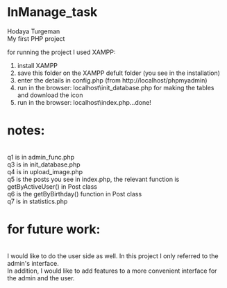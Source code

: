 # InManage_task
Hodaya Turgeman <br>
My first PHP project <br>

for running the project I used XAMPP: <br>
1. install XAMPP <br>
2. save this folder on the XAMPP defult folder (you see in the installation) <br>
3. enter the details in config.php (from http://localhost/phpmyadmin) <br>
3. run in the browser: localhost\init_database.php for making the tables and download the icon <br>
4. run in the browser: localhost\index.php...done! <br>

<h1>notes: </h1><br>
q1 is in admin_func.php <br>
q3 is in init_database.php <br>
q4 is in upload_image.php <br>
q5 is the posts you see in index.php, the relevant function is getByActiveUser() in Post class <br>
q6 is the getByBirthday() function in Post class <br>
q7 is in statistics.php <br>


<h1>for future work: </h1><br>
I would like to do the user side as well. In this project I only referred to the admin's interface.<br>
In addition, I would like to add features to a more convenient interface for the admin and the user.